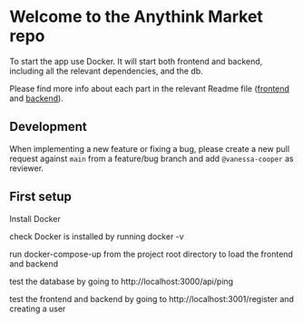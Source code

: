 # Welcome to the Anythink Market repo

To start the app use Docker. It will start both frontend and backend, including all the relevant dependencies, and the db.

Please find more info about each part in the relevant Readme file ([frontend](frontend/readme.md) and [backend](backend/README.md)).

## Development

When implementing a new feature or fixing a bug, please create a new pull request against `main` from a feature/bug branch and add `@vanessa-cooper` as reviewer.

## First setup

Install Docker

check Docker is installed by running docker -v

run docker-compose-up from the project root directory to load the frontend and backend

test the database by going to http://localhost:3000/api/ping

test the frontend and backend by going to http://localhost:3001/register and creating a user
